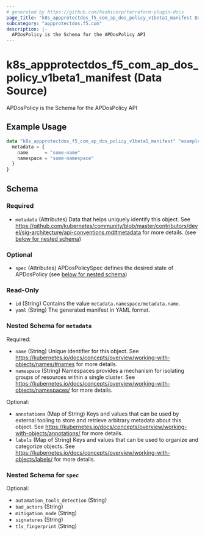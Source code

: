 ```yaml
---
# generated by https://github.com/hashicorp/terraform-plugin-docs
page_title: "k8s_appprotectdos_f5_com_ap_dos_policy_v1beta1_manifest Data Source - terraform-provider-k8s"
subcategory: "appprotectdos.f5.com"
description: |-
  APDosPolicy is the Schema for the APDosPolicy API
---
```


# k8s_appprotectdos_f5_com_ap_dos_policy_v1beta1_manifest (Data Source)

APDosPolicy is the Schema for the APDosPolicy API

## Example Usage

```terraform
data "k8s_appprotectdos_f5_com_ap_dos_policy_v1beta1_manifest" "example" {
  metadata = {
    name      = "some-name"
    namespace = "some-namespace"
  }
}
```

<!-- schema generated by tfplugindocs -->
## Schema

### Required

- `metadata` (Attributes) Data that helps uniquely identify this object. See https://github.com/kubernetes/community/blob/master/contributors/devel/sig-architecture/api-conventions.md#metadata for more details. (see [below for nested schema](#nestedatt--metadata))

### Optional

- `spec` (Attributes) APDosPolicySpec defines the desired state of APDosPolicy (see [below for nested schema](#nestedatt--spec))

### Read-Only

- `id` (String) Contains the value `metadata.namespace/metadata.name`.
- `yaml` (String) The generated manifest in YAML format.

<a id="nestedatt--metadata"></a>
### Nested Schema for `metadata`

Required:

- `name` (String) Unique identifier for this object. See https://kubernetes.io/docs/concepts/overview/working-with-objects/names/#names for more details.
- `namespace` (String) Namespaces provides a mechanism for isolating groups of resources within a single cluster. See https://kubernetes.io/docs/concepts/overview/working-with-objects/namespaces/ for more details.

Optional:

- `annotations` (Map of String) Keys and values that can be used by external tooling to store and retrieve arbitrary metadata about this object. See https://kubernetes.io/docs/concepts/overview/working-with-objects/annotations/ for more details.
- `labels` (Map of String) Keys and values that can be used to organize and categorize objects. See https://kubernetes.io/docs/concepts/overview/working-with-objects/labels/ for more details.


<a id="nestedatt--spec"></a>
### Nested Schema for `spec`

Optional:

- `automation_tools_detection` (String)
- `bad_actors` (String)
- `mitigation_mode` (String)
- `signatures` (String)
- `tls_fingerprint` (String)
